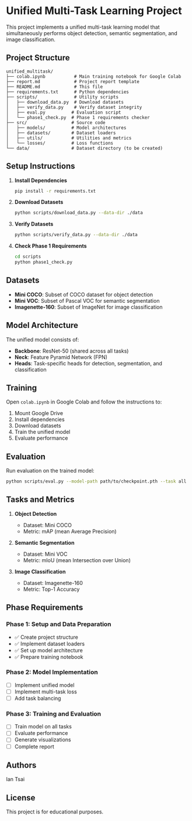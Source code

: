 # Unified Multi-Task Learning Project

This project implements a unified multi-task learning model that simultaneously performs object detection, semantic segmentation, and image classification.

## Project Structure

```
unified_multitask/
├── colab.ipynb           # Main training notebook for Google Colab
├── report.md             # Project report template
├── README.md             # This file
├── requirements.txt      # Python dependencies
├── scripts/              # Utility scripts
│   ├── download_data.py  # Download datasets
│   ├── verify_data.py    # Verify dataset integrity
│   ├── eval.py          # Evaluation script
│   └── phase1_check.py  # Phase 1 requirements checker
├── src/                 # Source code
│   ├── models/          # Model architectures
│   ├── datasets/        # Dataset loaders
│   ├── utils/           # Utilities and metrics
│   └── losses/          # Loss functions
└── data/                # Dataset directory (to be created)
```

## Setup Instructions

1. **Install Dependencies**
   ```bash
   pip install -r requirements.txt
   ```

2. **Download Datasets**
   ```bash
   python scripts/download_data.py --data-dir ./data
   ```

3. **Verify Datasets**
   ```bash
   python scripts/verify_data.py --data-dir ./data
   ```

4. **Check Phase 1 Requirements**
   ```bash
   cd scripts
   python phase1_check.py
   ```

## Datasets

- **Mini COCO**: Subset of COCO dataset for object detection
- **Mini VOC**: Subset of Pascal VOC for semantic segmentation  
- **Imagenette-160**: Subset of ImageNet for image classification

## Model Architecture

The unified model consists of:
- **Backbone**: ResNet-50 (shared across all tasks)
- **Neck**: Feature Pyramid Network (FPN)
- **Heads**: Task-specific heads for detection, segmentation, and classification

## Training

Open `colab.ipynb` in Google Colab and follow the instructions to:
1. Mount Google Drive
2. Install dependencies
3. Download datasets
4. Train the unified model
5. Evaluate performance

## Evaluation

Run evaluation on the trained model:
```bash
python scripts/eval.py --model-path path/to/checkpoint.pth --task all
```

## Tasks and Metrics

1. **Object Detection**
   - Dataset: Mini COCO
   - Metric: mAP (mean Average Precision)

2. **Semantic Segmentation**
   - Dataset: Mini VOC
   - Metric: mIoU (mean Intersection over Union)

3. **Image Classification**
   - Dataset: Imagenette-160
   - Metric: Top-1 Accuracy

## Phase Requirements

### Phase 1: Setup and Data Preparation
- ✅ Create project structure
- ✅ Implement dataset loaders
- ✅ Set up model architecture
- ✅ Prepare training notebook

### Phase 2: Model Implementation
- [ ] Implement unified model
- [ ] Implement multi-task loss
- [ ] Add task balancing

### Phase 3: Training and Evaluation
- [ ] Train model on all tasks
- [ ] Evaluate performance
- [ ] Generate visualizations
- [ ] Complete report

## Authors

Ian Tsai

## License

This project is for educational purposes.